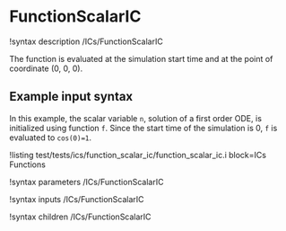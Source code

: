 # FunctionScalarIC

!syntax description /ICs/FunctionScalarIC

The function is evaluated at the simulation start time and at the point of coordinate (0, 0, 0).

## Example input syntax

In this example, the scalar variable `n`, solution of a first order ODE, is initialized using function `f`. Since the start time of the simulation is 0, `f` is evaluated to `cos(0)=1`.

!listing test/tests/ics/function_scalar_ic/function_scalar_ic.i block=ICs Functions

!syntax parameters /ICs/FunctionScalarIC

!syntax inputs /ICs/FunctionScalarIC

!syntax children /ICs/FunctionScalarIC

